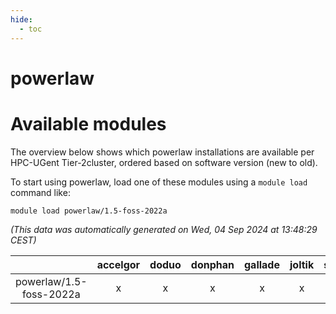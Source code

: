 ```yaml
---
hide:
  - toc
---
```


powerlaw
========

# Available modules


The overview below shows which powerlaw installations are available per HPC-UGent Tier-2cluster, ordered based on software version (new to old).

To start using powerlaw, load one of these modules using a `module load` command like:

```shell
module load powerlaw/1.5-foss-2022a
```

*(This data was automatically generated on Wed, 04 Sep 2024 at 13:48:29 CEST)*  

| |accelgor|doduo|donphan|gallade|joltik|shinx|skitty|
| :---: | :---: | :---: | :---: | :---: | :---: | :---: | :---: |
|powerlaw/1.5-foss-2022a|x|x|x|x|x|-|x|
